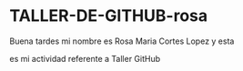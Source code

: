 # TALLER-DE-GITHUB-rosa

Buena tardes mi nombre es Rosa Maria Cortes Lopez y esta

es mi actividad referente a Taller GitHub 
